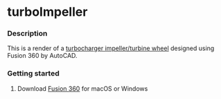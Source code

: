 # turboImpeller

### Description
This is a render of a [turbocharger impeller/turbine wheel]([https://en.wikipedia.org/wiki/Discrete_Fourier_transform) designed using 
Fusion 360 by AutoCAD.

### Getting started
  1. Download [Fusion 360](https://www.autodesk.com/products/fusion-360/free-trial) for macOS or Windows
